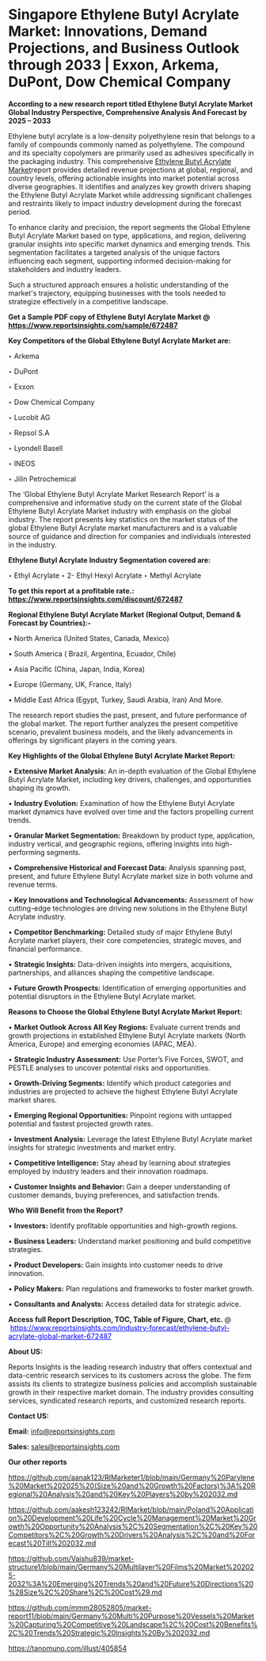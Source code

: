 # Singapore Ethylene Butyl Acrylate Market: Innovations, Demand Projections, and Business Outlook through 2033 | Exxon, Arkema, DuPont, Dow Chemical Company

<strong>According to a new research report titled Ethylene Butyl Acrylate Market Global Industry Perspective, Comprehensive Analysis And Forecast by 2025 – 2033</strong>

Ethylene butyl acrylate is a low-density polyethylene resin that belongs to a family of compounds commonly named as polyethylene. The compound and its specialty copolymers are primarily used as adhesives specifically in the packaging industry. This comprehensive <a href=https://www.reportsinsights.com/sample/672487>Ethylene Butyl Acrylate Market</a>report provides detailed revenue projections at global, regional, and country levels, offering actionable insights into market potential across diverse geographies. It identifies and analyzes key growth drivers shaping the Ethylene Butyl Acrylate Market while addressing significant challenges and restraints likely to impact industry development during the forecast period.

To enhance clarity and precision, the report segments the Global Ethylene Butyl Acrylate Market based on type, applications, and region, delivering granular insights into specific market dynamics and emerging trends. This segmentation facilitates a targeted analysis of the unique factors influencing each segment, supporting informed decision-making for stakeholders and industry leaders.

Such a structured approach ensures a holistic understanding of the market's trajectory, equipping businesses with the tools needed to strategize effectively in a competitive landscape.

<strong>Get a Sample PDF copy of Ethylene Butyl Acrylate Market </strong><strong>@<a href=https://www.reportsinsights.com/sample/672487 style=color:#0000ff;> https://www.reportsinsights.com/sample/672487</a></strong></font>

<strong>Key Competitors of the Global Ethylene Butyl Acrylate Market are:</strong>

‣ Arkema

‣ DuPont

‣ Exxon

‣ Dow Chemical Company

‣ Lucobit AG

‣ Repsol S.A

‣ Lyondell Basell

‣ INEOS

‣ Jilin Petrochemical

The ‘Global Ethylene Butyl Acrylate Market Research Report’ is a comprehensive and informative study on the current state of the Global Ethylene Butyl Acrylate Market industry with emphasis on the global industry. The report presents key statistics on the market status of the global Ethylene Butyl Acrylate market manufacturers and is a valuable source of guidance and direction for companies and individuals interested in the industry.

<strong>Ethylene Butyl Acrylate Industry Segmentation covered are:</strong>

‣ Ethyl Acrylate
‣ 2- Ethyl Hexyl Acrylate
‣ Methyl Acrylate

<strong>To get this report at a profitable rate.: <a href=https://www.reportsinsights.com/discount/672487 style=color:#0000ff;>https://www.reportsinsights.com/discount/672487</a></strong></font>

<strong>Regional Ethylene Butyl Acrylate Market (Regional Output, Demand &amp; Forecast by Countries):-</strong>

• North America (United States, Canada, Mexico)

• South America ( Brazil, Argentina, Ecuador, Chile)

• Asia Pacific (China, Japan, India, Korea)

• Europe (Germany, UK, France, Italy)

• Middle East Africa (Egypt, Turkey, Saudi Arabia, Iran) And More.

The research report studies the past, present, and future performance of the global market. The report further analyzes the present competitive scenario, prevalent business models, and the likely advancements in offerings by significant players in the coming years.

<strong>Key Highlights of the Global Ethylene Butyl Acrylate Market Report:</strong>

• <strong>Extensive Market Analysis:</strong> An in-depth evaluation of the Global Ethylene Butyl Acrylate Market, including key drivers, challenges, and opportunities shaping its growth.

• <strong>Industry Evolution:</strong> Examination of how the Ethylene Butyl Acrylate market dynamics have evolved over time and the factors propelling current trends.

• <strong>Granular Market Segmentation:</strong> Breakdown by product type, application, industry vertical, and geographic regions, offering insights into high-performing segments.

• <strong>Comprehensive Historical and Forecast Data:</strong> Analysis spanning past, present, and future Ethylene Butyl Acrylate market size in both volume and revenue terms.

• <strong>Key Innovations and Technological Advancements:</strong> Assessment of how cutting-edge technologies are driving new solutions in the Ethylene Butyl Acrylate industry.

• <strong>Competitor Benchmarking:</strong> Detailed study of major Ethylene Butyl Acrylate market players, their core competencies, strategic moves, and financial performance.

• <strong>Strategic Insights:</strong> Data-driven insights into mergers, acquisitions, partnerships, and alliances shaping the competitive landscape.

• <strong>Future Growth Prospects:</strong> Identification of emerging opportunities and potential disruptors in the Ethylene Butyl Acrylate market.

<strong>Reasons to Choose the Global Ethylene Butyl Acrylate Market Report:</strong>

• <strong>Market Outlook Across All Key Regions:</strong> Evaluate current trends and growth projections in established Ethylene Butyl Acrylate markets (North America, Europe) and emerging economies (APAC, MEA).

• <strong>Strategic Industry Assessment:</strong> Use Porter’s Five Forces, SWOT, and PESTLE analyses to uncover potential risks and opportunities.

• <strong>Growth-Driving Segments:</strong> Identify which product categories and industries are projected to achieve the highest Ethylene Butyl Acrylate market shares.

• <strong>Emerging Regional Opportunities:</strong> Pinpoint regions with untapped potential and fastest projected growth rates.

• <strong>Investment Analysis:</strong> Leverage the latest Ethylene Butyl Acrylate market insights for strategic investments and market entry.

• <strong>Competitive Intelligence:</strong> Stay ahead by learning about strategies employed by industry leaders and their innovation roadmaps.

• <strong>Customer Insights and Behavior:</strong> Gain a deeper understanding of customer demands, buying preferences, and satisfaction trends.

<strong>Who Will Benefit from the Report?</strong>

• <strong>Investors:</strong> Identify profitable opportunities and high-growth regions.

• <strong>Business Leaders:</strong> Understand market positioning and build competitive strategies.

• <strong>Product Developers:</strong> Gain insights into customer needs to drive innovation.

• <strong>Policy Makers:</strong> Plan regulations and frameworks to foster market growth.

• <strong>Consultants and Analysts:</strong> Access detailed data for strategic advice.
</ul>
<strong>Access full Report Description, TOC, Table of Figure, Chart, etc. </strong>@  <a href=https://www.reportsinsights.com/industry-forecast/ethylene-butyl-acrylate-global-market-672487 style=color:#0000ff;>https://www.reportsinsights.com/industry-forecast/ethylene-butyl-acrylate-global-market-672487</a></font>

<strong><strong>About US</strong>:</strong>

Reports Insights is the leading research industry that offers contextual and data-centric research services to its customers across the globe. The firm assists its clients to strategize business policies and accomplish sustainable growth in their respective market domain. The industry provides consulting services, syndicated research reports, and customized research reports.

<strong>Contact US:</strong>

<p class=""""><b>Email:</b> <a href=mailto:info@reportsinsights.com>info@reportsinsights.com</a></p>
<p class=""""><b>Sales:</b> <a href=mailto:sales@reportsinsights.com>sales@reportsinsights.com</a></p>

<strong>Our other reports</strong>

<a href=https://github.com/aanak123/RIMarketer1/blob/main/Germany%20Parylene%20Market%202025%20(Size%20and%20Growth%20Factors)%3A%20Regional%20Analysis%20and%20Key%20Players%20by%202032.md>https://github.com/aanak123/RIMarketer1/blob/main/Germany%20Parylene%20Market%202025%20(Size%20and%20Growth%20Factors)%3A%20Regional%20Analysis%20and%20Key%20Players%20by%202032.md</a>

<a href=https://github.com/aakesh123242/RIMarket/blob/main/Poland%20Application%20Development%20Life%20Cycle%20Management%20Market%20Growth%20Opportunity%20Analysis%2C%20Segmentation%2C%20Key%20Competitors%2C%20Growth%20Drivers%20Analysis%2C%20and%20Forecast%20Till%202032.md>https://github.com/aakesh123242/RIMarket/blob/main/Poland%20Application%20Development%20Life%20Cycle%20Management%20Market%20Growth%20Opportunity%20Analysis%2C%20Segmentation%2C%20Key%20Competitors%2C%20Growth%20Drivers%20Analysis%2C%20and%20Forecast%20Till%202032.md</a>

<a href=https://github.com/Vaishu839/market-structure1/blob/main/Germany%20Multilayer%20Films%20Market%202025-2032%3A%20Emerging%20Trends%20and%20Future%20Directions%20%28Size%2C%20Share%2C%20Cost%29.md>https://github.com/Vaishu839/market-structure1/blob/main/Germany%20Multilayer%20Films%20Market%202025-2032%3A%20Emerging%20Trends%20and%20Future%20Directions%20%28Size%2C%20Share%2C%20Cost%29.md</a>

<a href=https://github.com/mmm28052805/market-report11/blob/main/Germany%20Multi%20Purpose%20Vessels%20Market%20Capturing%20Competitive%20Landscape%2C%20Cost%20Benefits%2C%20Trends%20Strategic%20Insights%20By%202032.md>https://github.com/mmm28052805/market-report11/blob/main/Germany%20Multi%20Purpose%20Vessels%20Market%20Capturing%20Competitive%20Landscape%2C%20Cost%20Benefits%2C%20Trends%20Strategic%20Insights%20By%202032.md</a>

<a href=https://tanomuno.com/illust/405854>https://tanomuno.com/illust/405854</a>
